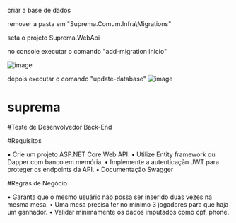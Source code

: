 criar a base de dados

remover a pasta em "Suprema.Comum.Infra\Migrations"

seta o projeto 
Suprema.WebApi

no console   executar o comando "add-migration inicio"

![image](https://github.com/lvmendes01/suprema/assets/4749630/56589331-b1e8-4973-9cb7-b21015d0ff63)


depois executar o comando "update-database"
![image](https://github.com/lvmendes01/suprema/assets/4749630/7d68b2d2-9a45-47cd-b666-249276bebb84)


# suprema

#Teste de Desenvolvedor Back-End

#Requisitos

• Crie um projeto ASP.NET Core Web API.
• Utilize Entity framework ou Dapper com banco em memória.
• Implemente a autenticação JWT para proteger os endpoints da API.
• Documentação Swagger


#Regras de Negócio

• Garanta que o mesmo usuário não possa ser inserido duas vezes na mesma mesa.
• Uma mesa precisa ter no mínimo 3 jogadores para que haja um ganhador.
• Validar minimamente os dados imputados como cpf, phone.
